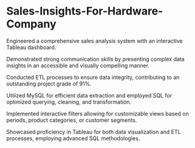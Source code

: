 # Sales-Insights-For-Hardware-Company


Engineered a comprehensive sales analysis system with an interactive Tableau dashboard.

Demonstrated strong communication skills by presenting complex data insights in an accessible and visually compelling manner.

Conducted ETL processes to ensure data integrity, contributing to an outstanding project grade of 91%.

Utilized MySQL for efficient data extraction and employed SQL for optimized querying, cleaning, and transformation.

Implemented interactive filters allowing for customizable views based on periods, product categories, or customer segments.

Showcased proficiency in Tableau for both data visualization and ETL processes, employing advanced SQL methodologies.
